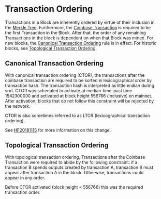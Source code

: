 # Transaction Ordering

Transactions in a Block are inherently ordered by virtue of their inclusion in the [Merkle Tree](/protocol/blockchain/block/merkle-tree).
Furthermore, the [Coinbase Transaction](/protocol/blockchain/block#coinbase-transaction) is required to be the first Transaction in the Block.
After that, the order of any remaining Transactions in the block is dependent on when that Block was mined.  For new blocks, the [Canonical Transaction Ordering](#canonical-transaction-ordering) rule is in effect.
For historic blocks, see [Topological Transaction Ordering](#legacy-transaction-ordering).

## Canonical Transaction Ordering

With canonical transaction ordering (CTOR), the transactions after the coinbase transaction are required to be sorted in lexicographical order by transaction hash. The transaction hash is interpreted as little endian during sort. CTOR was scheduled to activate at median-time-past time 1542300000 and activated at block height 556766 (inclusive) on mainnet. 
After activation, blocks that do not follow this constraint will be rejected by the network.

CTOR is also sometimes referred to as LTOR (lexicographical transaction ordering). 

See [HF20181115](/protocol/forks/HF20181115) for more information on this change.

## Topological Transaction Ordering

With topological transaction ordering, Transactions after the Coinbase Transaction were required to abide by the following constraint: if a transaction B spends outputs created by transaction A, transaction B must appear after transaction A in the block.
Otherwise, transactions could appear in any order.

Before CTOR activated (block height < 556766) this was the required transaction order. 
